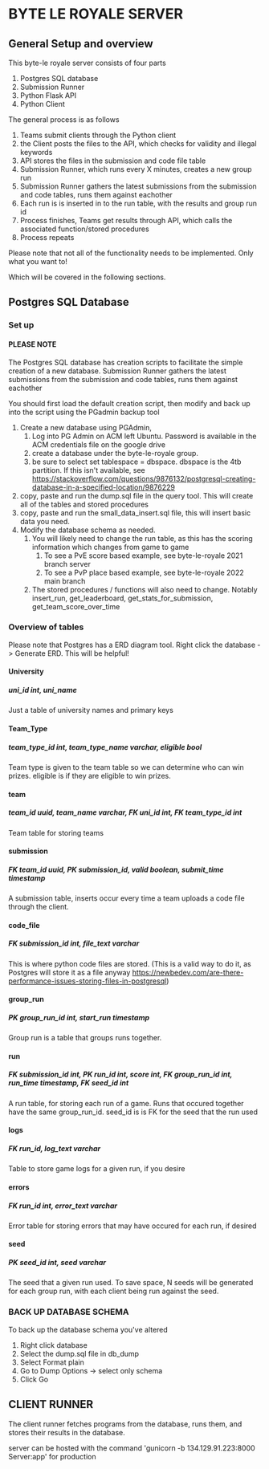 # BYTE LE ROYALE SERVER

## General Setup and overview

This byte-le royale server consists of four parts

1. Postgres SQL database
2. Submission Runner
2. Python Flask API
3. Python Client

The general process is as follows
1. Teams submit clients through the Python client
2. the Client posts the files to the API, which checks for validity and illegal keywords
3. API stores the files in the submission and code file table
4. Submission Runner, which runs every X minutes, creates a new group run
5. Submission Runner gathers the latest submissions from the submission and code tables, runs them against eachother
6. Each run is is inserted in to the run table, with the results and group run id
7. Process finishes, Teams get results through API, which calls the associated function/stored procedures
8. Process repeats

Please note that not all of the functionality needs to be implemented. Only what you want to!

Which will be covered in the following sections.

## Postgres SQL Database

### Set up

#### PLEASE NOTE

The Postgres SQL database has creation scripts to facilitate the simple creation of a new database. Submission Runner gathers the latest submissions from the submission and code tables, runs them against eachother

You should first load the default creation script, then modify and back up into the script using the PGadmin backup tool

1. Create a new database using PGAdmin, 
    1. Log into PG Admin on ACM left Ubuntu. Password is available in the ACM credentials file on the google drive 
    2. create a database under the byte-le-royale group.
    3. be sure to select set tablespace = dbspace. dbspace is the 4tb partition. If this isn't available, see https://stackoverflow.com/questions/9876132/postgresql-creating-database-in-a-specified-location/9876229
2. copy, paste and run the dump.sql file in the query tool. This will create all of the tables and stored procedures
3. copy, paste and run the small_data_insert.sql file, this will insert basic data you need.
4. Modify the database schema as needed.
    1. You will likely need to change the run table, as this has the scoring information which changes from game to game
        1. To see a PvE score based example, see byte-le-royale 2021 branch server
        2. To see a PvP place based example, see byte-le-royale 2022 main branch
    2. The stored procedures / functions will also need to change. Notably insert_run, get_leaderboard, get_stats_for_submission, get_team_score_over_time

### Overview of tables

Please note that Postgres has a ERD diagram tool. Right click the database -> Generate ERD. This will be helpful!

#### University
##### uni_id int, uni_name
Just a table of university names and primary keys

#### Team_Type
##### team_type_id int, team_type_name varchar, eligible bool
Team type is given to the team table so we can determine who can win prizes. eligible is if they are eligible to win prizes.

#### team
##### team_id uuid, team_name varchar, FK uni_id int, FK team_type_id int
Team table for storing teams

#### submission
##### FK team_id uuid, PK submission_id, valid boolean, submit_time timestamp
A submission table, inserts occur every time a team uploads a code file through the client. 

#### code_file
##### FK submission_id int, file_text varchar
This is where python code files are stored. (This is a valid way to do it, as Postgres will store it as a file anyway https://newbedev.com/are-there-performance-issues-storing-files-in-postgresql)

#### group_run
##### PK group_run_id int, start_run timestamp
Group run is a table that groups runs together. 

#### run
##### FK submission_id int, PK run_id int, score int, FK group_run_id int, run_time timestamp, FK seed_id int
A run table, for storing each run of a game. Runs that occured together have the same group_run_id. seed_id is is FK for the seed that the run used


#### logs
##### FK run_id, log_text varchar
Table to store game logs for a given run, if you desire

#### errors
##### FK run_id int, error_text varchar
Error table for storing errors that may have occured for each run, if desired

#### seed
##### PK seed_id int, seed varchar
The seed that a given run used. To save space, N seeds will be generated for each group run, with each client being run against the seed. 

### BACK UP DATABASE SCHEMA
To back up the database schema you've altered
1. Right click database
2. Select the dump.sql file in db_dump 
3. Select Format plain
4. Go to Dump Options -> select only schema
5. Click Go


## CLIENT RUNNER

The client runner fetches programs from the database, runs them, and stores their results in the database. 







server can be hosted with the command 'gunicorn -b 134.129.91.223:8000 Server:app' for production 